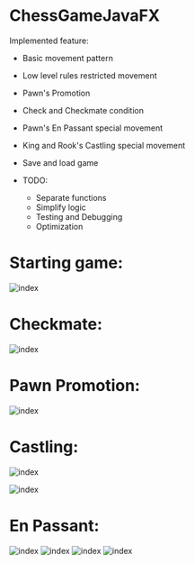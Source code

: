 # ChessGameJavaFX

 Implemented feature:
 * Basic movement pattern
 * Low level rules restricted movement
 * Pawn's Promotion
 * Check and Checkmate condition
 * Pawn's En Passant special movement
 * King and Rook's Castling special movement
 * Save and load game
 
 * TODO:
   * Separate functions
   * Simplify logic
   * Testing and Debugging
   * Optimization

# Starting game:

![index](https://github.com/CodyNing/ChessGameJavaFX/blob/master/previews/gameSet.png)

# Checkmate:

![index](https://github.com/CodyNing/ChessGameJavaFX/blob/master/previews/checkMate.png)

# Pawn Promotion:

![index](https://github.com/CodyNing/ChessGameJavaFX/blob/master/previews/pawnPromotion.png)

# Castling:

![index](https://github.com/CodyNing/ChessGameJavaFX/blob/master/previews/beforeCastling.png)

![index](https://github.com/CodyNing/ChessGameJavaFX/blob/master/previews/afterCastling.png)

# En Passant:

![index](https://github.com/CodyNing/ChessGameJavaFX/blob/master/previews/enpassant-1.png)
![index](https://github.com/CodyNing/ChessGameJavaFX/blob/master/previews/enpassant-2.png)
![index](https://github.com/CodyNing/ChessGameJavaFX/blob/master/previews/enpassant-3.png)
![index](https://github.com/CodyNing/ChessGameJavaFX/blob/master/previews/enpassant-4.png)
